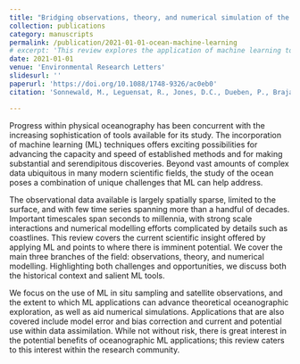 ```yaml
---
title: "Bridging observations, theory, and numerical simulation of the ocean using Machine Learning"
collection: publications
category: manuscripts
permalink: /publication/2021-01-01-ocean-machine-learning
# excerpt: 'This review explores the application of machine learning to overcome unique challenges in oceanography, highlighting its potential to enhance observational, theoretical, and numerical modeling efforts.'
date: 2021-01-01
venue: 'Environmental Research Letters'
slidesurl: ''
paperurl: 'https://doi.org/10.1088/1748-9326/ac0eb0'
citation: 'Sonnewald, M., Leguensat, R., Jones, D.C., Dueben, P., Brajard, J., and Balaji, V. (2021). "Bridging observations, theory, and numerical simulation of the ocean using Machine Learning." <i>Environmental Research Letters</i>, 16, 073008. <a href="https://doi.org/10.1088/1748-9326/ac0eb0">https://doi.org/10.1088/1748-9326/ac0eb0</a>'

---
```

Progress within physical oceanography has been concurrent with the increasing sophistication of tools available for its study. The incorporation of machine learning (ML) techniques offers exciting possibilities for advancing the capacity and speed of established methods and for making substantial and serendipitous discoveries. Beyond vast amounts of complex data ubiquitous in many modern scientific fields, the study of the ocean poses a combination of unique challenges that ML can help address.

The observational data available is largely spatially sparse, limited to the surface, and with few time series spanning more than a handful of decades. Important timescales span seconds to millennia, with strong scale interactions and numerical modelling efforts complicated by details such as coastlines. This review covers the current scientific insight offered by applying ML and points to where there is imminent potential. We cover the main three branches of the field: observations, theory, and numerical modelling. Highlighting both challenges and opportunities, we discuss both the historical context and salient ML tools.

We focus on the use of ML in situ sampling and satellite observations, and the extent to which ML applications can advance theoretical oceanographic exploration, as well as aid numerical simulations. Applications that are also covered include model error and bias correction and current and potential use within data assimilation. While not without risk, there is great interest in the potential benefits of oceanographic ML applications; this review caters to this interest within the research community.
